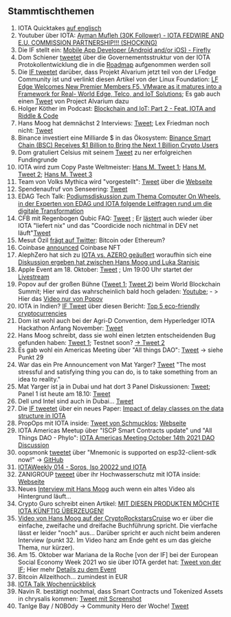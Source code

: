 ## Stammtischthemen 

1. IOTA Quicktakes [auf englisch](https://www.youtube.com/watch?v=7-WZO0wEmS8)
2. Youtuber über IOTA: [Ayman Mufleh (30K Follower) - IOTA FEDWIRE AND E.U. COMMISSION PARTNERSHIP!!! (SHOCKING)](https://www.youtube.com/watch?v=ujoWqzvIeGA)
3. Die IF stellt ein: [Mobile App Developer (Android and/or iOS) - Firefly](https://iota.bamboohr.com/jobs/view.php?id=151&source=other)
4. Dom Schiener [tweetet](https://twitter.com/DomSchiener/status/1447570525119729668?s=20) über die Governementsstruktur von der IOTA Protokollentwicklung die in die [Roadmap](https://roadmap.iota.org/) aufgenommen werden soll
5. Die [IF tweetet](https://twitter.com/iota/status/1447834828154490881?s=20) darüber, dass Projekt Alvarium jetzt teil von der LFedge Community ist und verlinkt diesen Artikel von der Linux Foundation: [LF Edge Welcomes New Premier Members F5, VMware as it matures into a Framework for Real- World Edge, Telco, and IoT Solutions](https://www.linuxfoundation.org/press-release/lf-edge-welcomes-new-premier-members-f5-vmware-as-it-matures-into-a-framework-for-real-world-edge-telco-and-iot-solutions/); Es gab auch einen [Tweet](https://twitter.com/ProjectAlvarium/status/1447855404340457478?s=20) von Project Alvarium dazu
6. Holger Köther im Podcast: [Blockchain and IoT: Part 2 - Feat. IOTA and Riddle & Code](https://castbox.fm/episode/S2E11---Blockchain-and-IoT%3A-Part-2---Feat.-IOTA-and-Riddle-%26-Code-id2688873-id430973083?utm_campaign=a_share_ep&utm_medium=dlink&utm_source=a_share&country=de)
7. Hans Moog hat demnächst 2 Interviews: [Tweet](https://twitter.com/hus_qy/status/1447885462417416195?s=20); Lex Friedman noch nicht: [Tweet](https://twitter.com/hus_qy/status/1447890810733801475?s=20)
8. Binance investiert eine Milliarde $ in das Ökosystem: [Binance Smart Chain (BSC) Receives $1 Billion to Bring the Next 1 Billion Crypto Users](https://www.binance.org/en/blog/binance-launches-one-billion-binance-smart-chain-fund-to-reach-one-billion-crypto-users/) 
9. Dom gratuliert Celsius mit seinem [Tweet](https://twitter.com/DomSchiener/status/1447980185190547459?s=20) zu ner erfolgreichen Fundingrunde
10. IOTA wird zum Copy Paste Weltmeister: [Hans M. Tweet 1](https://twitter.com/hus_qy/status/1448051558806130696?s=20); [Hans M. Tweet 2](https://twitter.com/hus_qy/status/1448052069580034049?s=20); [Hans M. Tweet 3](https://twitter.com/hus_qy/status/1448052704081846287?s=20)
11. Team von Volks Mythica wird "vorgestellt": [Tweet](https://twitter.com/volksmythica/status/1447945215927635978?s=20) über die [Webseite](https://www.kamilabs.io/)
12. Spendenaufruf von Senseering: [Tweet]()
13. EDAG Tech Talk: [Podiumsdiskussion zum Thema Computer On Wheels, in der Experten von EDAG und IOTA folgende Leitfragen rund um die digitale Transformation](https://www.youtube.com/watch?v=989Z-xBXmsY)
14. CFB mit Regenbogen Qubic FAQ: [Tweet](https://twitter.com/c___f___b/status/1448319785004150795?t=ZWQVZZoq5LmK3xyL63zvWg&s=19) ; Er [lästert](https://twitter.com/c___f___b/status/1449745564770390019?s=20) auch wieder über IOTA "liefert nix" und das "Coordicide noch nichtmal in DEV net läuft"[Tweet](https://twitter.com/c___f___b/status/1449786788428587013?s=20)
15. Mesut Özil [frägt auf Twitter](https://twitter.com/MesutOzil1088/status/1447929473513500674?t=TTQcQc0FP1GTlBPJISygGg&s=19): Bitcoin oder Ethereum? 
16. Coinbase [announced](https://twitter.com/coinbase/status/1448049855541100545?t=RTSJ7c0rU47i7YYQHwcceA&s=19) Coinbase NFT 
17. AlephZero hat sich zu [IOTA vs. AZERO geäußert](https://twitter.com/AlephSuper/status/1447815860765302786?s=20) woraufhin sich eine [Diskussion ergeben hat zwischen Hans Moog und Luka Stanisic](https://twitter.com/hus_qy/status/1448555900126515204?s=20)
18. Apple Event am 18. Oktober: [Tweet](https://twitter.com/Apple/status/1448052114895216640?s=20) ; Um 19:00 Uhr startet der [Livestream](https://youtu.be/exM1uajp--A)
19. Popov auf der großen Bühne ([Tweet 1](https://twitter.com/saeed_shokuhi/status/1448531300210597888?s=20); [Tweet 2](https://twitter.com/Dianadidi2828/status/1448533385857622019?s=20)) beim World Blockchain Summit; Hier wird das wahrscheinlich bald hoch geladen: [Youtube](https://www.youtube.com/c/WorldBlockchainSummit/videos); - > Hier das [Video nur von Popov](https://youtu.be/tDqpvbfO4V0?t=1330)
20. IOTA in Indien? [IF Tweet](https://twitter.com/iota/status/1448256276572655617?s=20) über diesen Bericht: [Top 5 eco-friendly cryptocurrencies](https://timesofindia.indiatimes.com/business/cryptocurrency/blockchain/top-5-eco-friendly-cryptocurrencies/articleshow/86405007.cms?from=mdr)
21. Dom ist wohl auch bei der Agri-D Convention, dem Hyperledger IOTA Hackathon Anfang November: [Tweet](https://twitter.com/DomSchiener/status/1448320954686447617?s=20)
22. Hans Moog schreibt, dass sie wohl einen letzten entscheidenden Bug gefunden haben: [Tweet 1](https://twitter.com/hus_qy/status/1448668163596603400?s=20); Testnet soon? [-> Tweet 2](https://twitter.com/hus_qy/status/1448680416311918594?s=20)
23. Es gab wohl ein Americas Meeting über "All things DAO": [Tweet](https://twitter.com/gregmart/status/1448631152965664769?s=20) -> siehe Punkt 29
24. War das ein Pre Announcement von Mat Yarger? [Tweet](https://twitter.com/Mat_Yarger/status/1448741406609219584?s=20) "The most stressful and satisfying thing you can do, is to take something from an idea to reality."
25. Mat Yarger ist ja in Dubai und hat dort 3 Panel Diskussionen: [Tweet](https://twitter.com/Mat_Yarger/status/1449099773714239492?t=1G4XP167SkPoA63ctzLIuA&s=19); Panel 1 ist heute am 18.10: [Tweet](https://twitter.com/SkeyNetwork/status/1446554794886377472?s=20)
26. Dell und Intel sind auch in Dubai... [Tweet](https://twitter.com/DigitalDubai/status/1449028917222858754?s=20)
27. Die [IF tweetet](https://twitter.com/iota/status/1448679238513668102?s=20) über ein neues Paper: [Impact of delay classes on the data structure in IOTA](https://arxiv.org/abs/2110.06003)
28. PropOps mit IOTA inside: [Tweet von Schmucklos](https://twitter.com/Schmucklos_/status/1448752515110027270?s=20); [Webseite](https://www.notion.so/Changelog-357a8a808a7041a9960ff4b9f60f1615)
29. IOTA Americas Meetup über "ISCP Smart Contracts update" und "All Things DAO - Phylo": [IOTA Americas Meeting October 14th 2021 DAO Discussion](https://www.youtube.com/watch?v=hajbIvM0SWY)
30. oopsmonk [tweetet](https://twitter.com/oops_monk/status/1448937507593150464?s=20) über "Mnemonic is supported on esp32-client-sdk now!" -> [GitHub](https://github.com/iotaledger/esp32-client-sdk/pull/1)
31. [IOTAWeekly 014 - Soros, Iso 20022 und IOTA](https://www.youtube.com/watch?v=Z0h1EtDWMBA)
32. ZANIGROUP [tweeet](https://twitter.com/GroupZanni/status/1449031236417118209?s=20) über ihr Hochwasserschutz mit IOTA inside: [Webseite](https://www.zanni.group/News/index.php/;focus=STRATP_cm4all_com_widgets_News_22634089&path=?m=d&a=20211015164056-7385&cp=1#STRATP_cm4all_com_widgets_News_22634089)
33. Neues [Interview mit Hans Moog](https://www.youtube.com/watch?v=LH00jHNq8RY) auch wenn ein altes Video als Hintergrund läuft...
34. Crypto Guro schreibt einen Artikel: [MIT DIESEN PRODUKTEN MÖCHTE IOTA KÜNFTIG ÜBERZEUGEN!](https://krypto-guru.de/news/mit-diesen-produkten-moechte-iota-kuenftig-ueberzeugen/)
35. [Video von Hans Moog auf der CryptoRockstarsCruise](https://www.youtube.com/watch?v=pUihIIdE9os) wo er über die einfache, zweifache und dreifache Buchführung spricht. Die vierfache lässt er leider "noch" aus... Darüber spricht er auch nicht beim anderen Interview (punkt 32. Im Video hanz am Ende geht es um das gleiche Thema, nur kürzer). 
36. Am 15. Oktober war Mariana de la Roche [von der IF] bei der European Social Economy Week 2021 wo sie über IOTA gerdet hat: [Tweet von der IF](https://twitter.com/iota/status/1448574397787299840?s=20); Hier mehr [Details zu dem Event](https://actse.eu/)
37. Bitcoin Allzeithoch... zumindest in EUR
38. [IOTA Talk Wochenrückblick](https://www.iota-talk.com/index.php?article/128-wochenr%C3%BCckblick-vom-10-bis-16-oktober-2021/)
39. Navin R. bestätigt nochmal, dass Smart Contracts und Tokenized Assets in chrysalis kommen: [Tweet mit Screenshot](https://twitter.com/Vrom14286662/status/1449987694835208192?s=20)
40. Tanlge Bay / N0B0dy -> Community Hero der Woche! [Tweet](https://twitter.com/TANGLEBAY/status/1449824177477853188?s=20)
